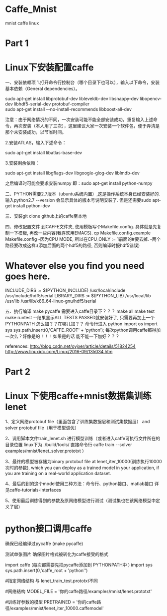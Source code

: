 # Caffe_Mnist
mnist caffe linux

# Part 1
# Linux下安装配置caffe
一、安装依赖项
1.打开命令行控制台（哪个目录下也可以），输入以下命令，安装基本依赖（General dependencies）。

sudo apt-get install libprotobuf-dev libleveldb-dev libsnappy-dev libopencv-dev libhdf5-serial-dev protobuf-compiler  
sudo apt-get install --no-install-recommends libboost-all-dev  

注意：由于网络情况的不同，一次安装可能不能全部安装成功，重复输入上述命令，再次安装（本人用了三次），这里建议大家一次安装一个软件包，便于弄清是那个未安装成功，以节省时间。

2.安装ATLAS，输入下述命令：

sudo apt-get install libatlas-base-dev  

3.安装剩余依赖：

sudo apt-get install libgflags-dev libgoogle-glog-dev liblmdb-dev  

之后编译时可能会要求安装numpy 即：sudo apt-get install python-numpy

二、PYTHON需要2.7版本（ubuntu系统内置）,这是操作系统本身已经安装好的. 输入python2.7 --version 会显示具体的版本号说明安装了.
但是还需要sudo apt-get install python-dev

三、安装git clone github上的caffe至本地


四、修改配置文件
到CAFFE文件夹, 使用模板写个Makefile.config. 具体就是先复制一下模板, 再改一些内容(我喜欢用EMACS).
cp Makefile.config.example Makefile.config
-因为CPU MODE, 所以在CPU_ONLY := 1前面的#要去掉.
-两个路径要改成这样:(添加后面的两个hdf5的路径, 否则编译时报hdf5错误)
# Whatever else you find you need goes here.
INCLUDE_DIRS := $(PYTHON_INCLUDE) /usr/local/include /usr/include/hdf5/serial
LIBRARY_DIRS := $(PYTHON_LIB) /usr/local/lib /usr/lib /usr/lib/x86_64-linux-gnu/hdf5/serial
 
五、执行编译
make pycaffe 需要进入caffe目录下？？？
make all
make test
make runtest
--结果显示ALL TESTS PASSED就安装好了, 只需要再加上一个PYTHONPATH  怎么加？？在哪儿加？？
命令行进入 python import os import sys sys.path.insert(0,'CAFFE_ROOT' + ‘python’);
每次python调用caffe都得加一次么？好像是的！！！如果是的话 能不能一下加好？？？

references:
http://blog.csdn.net/oyjxer/article/details/51824254
http://www.linuxidc.com/Linux/2016-09/135034.htm

# Part 2
# Linux 下使用caffe+mnist数据集训练lenet
1、定义网络protobuf file（里面包含了训练集数据层和测试集数据层） and solver protobuf file（用于模型调优）

2、调用脚本文件train_lenet.sh 进行模型训练（或者进入caffe可执行文件所在的目录位置 linux下为 ./build/tools/ 直接命令行 caffe train --solver examples/mnist/lenet_solver.prototxt ）

3、最终的模型被存储为binary protobuf file at lenet_iter_10000(训练执行10000次时的参数), which you can deploy as a trained model in your application, if you are training on a real-world application dataset.

4、最后的到的这个model使用三种方法：命令行、python接口、matlab接口 详见caffe-tutorials-interfaces

5、使用最后训练得到的参数及原网络模型进行测试（测试集也在该网络模型中定义了层）

# python接口调用caffe
确保已经编译过pycaffe (make pycaffe) 

测试单张图片 确保图片格式被转化为caffe接受的格式 

import caffe (每次都需要先把pycaffe添加到 PYTHONPATH中 )
import sys sys.path.insert(0,'caffe_root + 'python'')

#指定网络结构 与 lenet_train_test.prototxt不同 

#网络结构
MODEL_FILE = '你的caffe路径/examples/mnist/lenet.prototxt' 

#训练好参数的模型
PRETRAINED = '你的caffe路径/examples/mnist/lenet_iter_10000.caffemodel'
